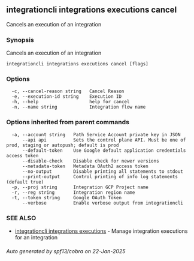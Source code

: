 ## integrationcli integrations executions cancel

Cancels an execution of an integration

### Synopsis

Cancels an execution of an integration

```
integrationcli integrations executions cancel [flags]
```

### Options

```
  -c, --cancel-reason string   Cancel Reason
  -e, --execution-id string    Execution ID
  -h, --help                   help for cancel
  -n, --name string            Integration flow name
```

### Options inherited from parent commands

```
  -a, --account string   Path Service Account private key in JSON
      --api api          Sets the control plane API. Must be one of prod, staging or autopush; default is prod
      --default-token    Use Google default application credentials access token
      --disable-check    Disable check for newer versions
      --metadata-token   Metadata OAuth2 access token
      --no-output        Disable printing all statements to stdout
      --print-output     Control printing of info log statements (default true)
  -p, --proj string      Integration GCP Project name
  -r, --reg string       Integration region name
  -t, --token string     Google OAuth Token
      --verbose          Enable verbose output from integrationcli
```

### SEE ALSO

* [integrationcli integrations executions](integrationcli_integrations_executions.md)	 - Manage integration executions for an integration

###### Auto generated by spf13/cobra on 22-Jan-2025
